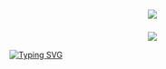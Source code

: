
<!--<h1 align="center">Salute, ladies and gentlemen!</a> 
<img src="https://github.com/blackcater/blackcater/raw/main/images/Hi.gif" height="32"/></h1> -->
<h1 align="center"> <img src="https://capsule-render.vercel.app/api?type=waving&amp;color=gradient&amp;height=256&amp;section=header&amp;text=Welcome%20to%20the%20Dart%20Side!&amp;fontSize=65&amp;animation=fadeIn&amp;fontAlignY=38&amp;desc=Thank%20you%20for%20visiting%20my%20GitHub%20profile!%20Put%20stars,%20fork%20and%20contribute!&amp;descAlignY=51&amp;descAlign=62" style="max-width: 100%;"> </h1>
<h3 align="center"> <img src="https://user-images.githubusercontent.com/89991497/157829176-21325c51-877b-4147-bd52-14cfae1b17ea.svg">
 </h3>
 

[![Typing SVG](https://readme-typing-svg.herokuapp.com?color=000000&center=true&width=1050&lines=Flutter+Developer;Computer+Science+Student;Looking+for+a+job)](https://git.io/typing-svg)
